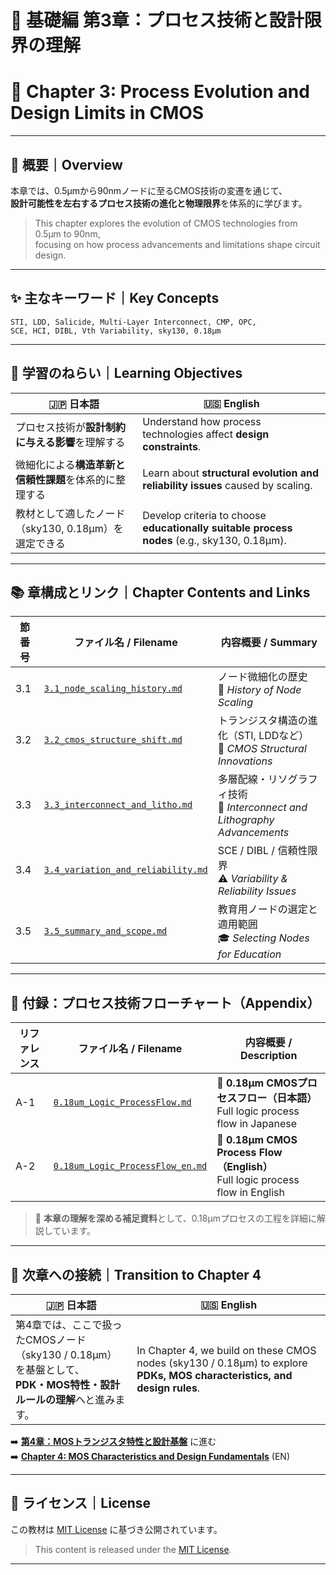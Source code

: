 # 📘 基礎編 第3章：プロセス技術と設計限界の理解  
# 📘 Chapter 3: Process Evolution and Design Limits in CMOS

---

## 🧭 概要｜Overview

本章では、0.5µmから90nmノードに至るCMOS技術の変遷を通じて、  
**設計可能性を左右するプロセス技術の進化と物理限界**を体系的に学びます。

> This chapter explores the evolution of CMOS technologies from 0.5µm to 90nm,  
> focusing on how process advancements and limitations shape circuit design.

---

## ✨ 主なキーワード｜Key Concepts

```
STI, LDD, Salicide, Multi-Layer Interconnect, CMP, OPC, 
SCE, HCI, DIBL, Vth Variability, sky130, 0.18µm
```

---

## 🎯 学習のねらい｜Learning Objectives

| 🇯🇵 日本語                                                                                     | 🇺🇸 English                                                                                      |
|----------------------------------------------------------------------------------------------|-----------------------------------------------------------------------------------------------|
| プロセス技術が**設計制約に与える影響**を理解する                                               | Understand how process technologies affect **design constraints**.                           |
| 微細化による**構造革新と信頼性課題**を体系的に整理する                                        | Learn about **structural evolution and reliability issues** caused by scaling.               |
| 教材として適したノード（sky130, 0.18µm）を選定できる                                          | Develop criteria to choose **educationally suitable process nodes** (e.g., sky130, 0.18µm). |

---

## 📚 章構成とリンク｜Chapter Contents and Links

| 節番号 | ファイル名 / Filename                                               | 内容概要 / Summary                                                                 |
|--------|----------------------------------------------------------------------|-------------------------------------------------------------------------------------|
| 3.1    | [`3.1_node_scaling_history.md`](./3.1_node_scaling_history.md)       | ノード微細化の歴史<br>📏 *History of Node Scaling*                                 |
| 3.2    | [`3.2_cmos_structure_shift.md`](./3.2_cmos_structure_shift.md)       | トランジスタ構造の進化（STI, LDDなど）<br>🔬 *CMOS Structural Innovations*         |
| 3.3    | [`3.3_interconnect_and_litho.md`](./3.3_interconnect_and_litho.md)   | 多層配線・リソグラフィ技術<br>🧵 *Interconnect and Lithography Advancements*       |
| 3.4    | [`3.4_variation_and_reliability.md`](./3.4_variation_and_reliability.md) | SCE / DIBL / 信頼性限界<br>⚠️ *Variability & Reliability Issues*             |
| 3.5    | [`3.5_summary_and_scope.md`](./3.5_summary_and_scope.md)             | 教育用ノードの選定と適用範囲<br>🎓 *Selecting Nodes for Education*               |

---

## 📎 付録：プロセス技術フローチャート（Appendix）

| リファレンス | ファイル名 / Filename                                               | 内容概要 / Description |
|--------------|----------------------------------------------------------------------|-------------------------|
| A-1          | [`0.18um_Logic_ProcessFlow.md`](./0.18um_Logic_ProcessFlow.md)       | 🧪 **0.18µm CMOSプロセスフロー（日本語）**<br>Full logic process flow in Japanese |
| A-2          | [`0.18um_Logic_ProcessFlow_en.md`](./0.18um_Logic_ProcessFlow_en.md) | 🧪 **0.18µm CMOS Process Flow（English）**<br>Full logic process flow in English  |

> 📌 **本章の理解を深める補足資料**として、0.18µmプロセスの工程を詳細に解説しています。

---

## 🔄 次章への接続｜Transition to Chapter 4

| 🇯🇵 日本語                                                                                             | 🇺🇸 English                                                                                          |
|--------------------------------------------------------------------------------------------------------|------------------------------------------------------------------------------------------------------|
| 第4章では、ここで扱ったCMOSノード（sky130 / 0.18µm）を基盤として、<br>**PDK・MOS特性・設計ルールの理解**へと進みます。 | In Chapter 4, we build on these CMOS nodes (sky130 / 0.18µm) to explore **PDKs, MOS characteristics, and design rules**. |

➡️ [**第4章：MOSトランジスタ特性と設計基盤**](../chapter4_mos_characteristics/README.md) に進む  
➡️ [**Chapter 4: MOS Characteristics and Design Fundamentals**](../chapter4_mos_characteristics/README.md) (EN)

---

## 📝 ライセンス｜License

この教材は [MIT License](../LICENSE) に基づき公開されています。  
> This content is released under the [MIT License](../LICENSE).

---
